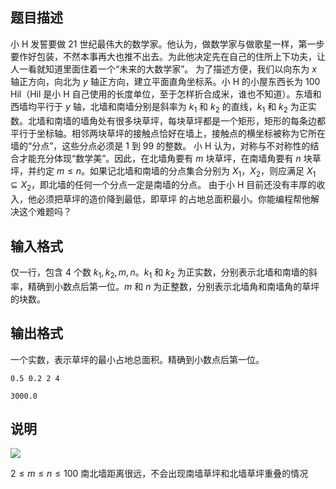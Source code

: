 ## 题目描述

小 H 发誓要做 $21$ 世纪最伟大的数学家。他认为，做数学家与做歌星一样，第一步要作好包装，不然本事再大也推不出去。为此他决定先在自己的住所上下功夫，让人一看就知道里面住着一个“未来的大数学家”。 为了描述方便，我们以向东为 $x$ 轴正方向，向北为 $y$ 轴正方向，建立平面直角坐标系。小 H 的小屋东西长为 $100$ Hil（Hil 是小 H 自己使用的长度单位，至于怎样折合成米，谁也不知道）。东墙和西墙均平行于 $y$ 轴，北墙和南墙分别是斜率为 $k_1$ 和 $k_2$ 的直线，$k_1$ 和 $k_2$ 为正实数。北墙和南墙的墙角处有很多块草坪，每块草坪都是一个矩形，矩形的每条边都平行于坐标轴。相邻两块草坪的接触点恰好在墙上，接触点的横坐标被称为它所在墙的“分点”，这些分点必须是 $1$ 到 $99$ 的整数。 小 H 认为，对称与不对称性的结合才能充分体现“数学美”。因此，在北墙角要有 $m$ 块草坪，在南墙角要有 $n$ 块草坪，并约定 $m \leq n$。如果记北墙和南墙的分点集合分别为 $X_1$，$X_2$，则应满足 $X_1 \subseteq X_2$，即北墙的任何一个分点一定是南墙的分点。 由于小 H 目前还没有丰厚的收入，他必须把草坪的造价降到最低，即草坪 的占地总面积最小。你能编程帮他解决这个难题吗？

## 输入格式

仅一行，包含 $4$ 个数 $k_1,k_2,m,n$。$k_1$ 和 $k_2$ 为正实数，分别表示北墙和南墙的斜率，精确到小数点后第一位。$m$ 和 $n$ 为正整数，分别表示北墙角和南墙角的草坪的块数。
## 输出格式

一个实数，表示草坪的最小占地总面积。精确到小数点后第一位。

```input1
0.5 0.2 2 4
```
```output1
3000.0
```
## 说明
![](file://pic1.jpg)

$2 \leq m \leq n \leq 100$ 南北墙距离很远，不会出现南墙草坪和北墙草坪重叠的情况
